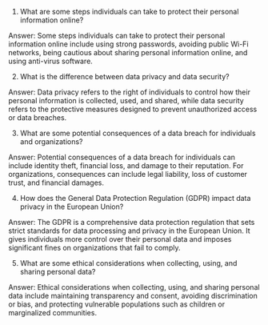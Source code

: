 1. What are some steps individuals can take to protect their personal information online? 

Answer: Some steps individuals can take to protect their personal information online include using strong passwords, avoiding public Wi-Fi networks, being cautious about sharing personal information online, and using anti-virus software.

2. What is the difference between data privacy and data security? 

Answer: Data privacy refers to the right of individuals to control how their personal information is collected, used, and shared, while data security refers to the protective measures designed to prevent unauthorized access or data breaches.

3. What are some potential consequences of a data breach for individuals and organizations? 

Answer: Potential consequences of a data breach for individuals can include identity theft, financial loss, and damage to their reputation. For organizations, consequences can include legal liability, loss of customer trust, and financial damages.

4. How does the General Data Protection Regulation (GDPR) impact data privacy in the European Union? 

Answer: The GDPR is a comprehensive data protection regulation that sets strict standards for data processing and privacy in the European Union. It gives individuals more control over their personal data and imposes significant fines on organizations that fail to comply.

5. What are some ethical considerations when collecting, using, and sharing personal data? 

Answer: Ethical considerations when collecting, using, and sharing personal data include maintaining transparency and consent, avoiding discrimination or bias, and protecting vulnerable populations such as children or marginalized communities.